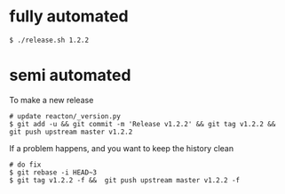
# fully automated

    $ ./release.sh 1.2.2

# semi automated
To make a new release
```
# update reacton/_version.py
$ git add -u && git commit -m 'Release v1.2.2' && git tag v1.2.2 && git push upstream master v1.2.2
```


If a problem happens, and you want to keep the history clean
```
# do fix
$ git rebase -i HEAD~3
$ git tag v1.2.2 -f &&  git push upstream master v1.2.2 -f
```
